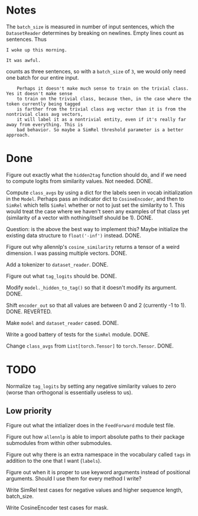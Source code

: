 # Notes

The `batch_size` is measured in number of input sentences, which the `DatasetReader` determines by breaking on newlines. Empty lines count as sentences. Thus
```
I woke up this morning.

It was awful.
```
counts as three sentences, so with a `batch_size` of `3`, we would only need one batch for our entire input.

 
        Perhaps it doesn't make much sense to train on the trivial class. Yes it doesn't make sense
        to train on the trivial class, because then, in the case where the token currently being tagged
        is farther from the trivial class avg vector than it is from the nontrivial class avg vectors,
        it will label it as a nontrivial entity, even if it's really far away from everything. This is
        bad behavior. So maybe a SimRel threshold parameter is a better approach.

# Done 

Figure out exactly what the `hidden2tag` function should do, and if we need to compute logits from similarity values. Not needed. DONE.

Compute `class_avgs` by using a dict for the labels seen in vocab initialization in the `Model`. Perhaps pass an indicator dict to `CosineEncoder`, and then to `SimRel` which tells `SimRel` whether or not to just set the similarity to 1. This would treat the case where we haven't seen any examples of that class yet (similarity of a vector with nothing/itself should be 1). DONE. 

Question: is the above the best way to implement this? Maybe initialize the existing data structure to `float('-inf')` instead.  DONE. 

Figure out why allennlp's `cosine_similarity` returns a tensor of a weird dimension. I was passing multiple vectors. DONE. 

Add a tokenizer to `dataset_reader`. DONE.

Figure out what `tag_logits` should be.  DONE. 

Modify `model._hidden_to_tag()` so that it doesn't modify its argument. DONE.

Shift `encoder_out` so that all values are between 0 and 2 (currently -1 to 1). DONE. REVERTED.

Make `model` and `dataset_reader` cased.  DONE. 

Write a good battery of tests for the `SimRel` module. DONE. 

Change `class_avgs` from `List[torch.Tensor]` to `torch.Tensor`. DONE. 

# TODO

Normalize `tag_logits` by setting any negative similarity values to zero (worse than orthogonal is essentially useless to us). 

## Low priority  

Figure out what the intializer does in the `FeedForward` module test file. 

Figure out how `allennlp` is able to import absolute paths to their package submodules from within other submodules. 

Figure out why there is an extra namespace in the vocabulary called `tags` in addition to the one that I want (`labels`). 

Figure out when it is proper to use keyword arguments instead of positional arguments. Should I use them for every method I write?
    
Write SimRel test cases for negative values and higher sequence length, batch\_size. 

Write CosineEncoder test cases for mask. 
